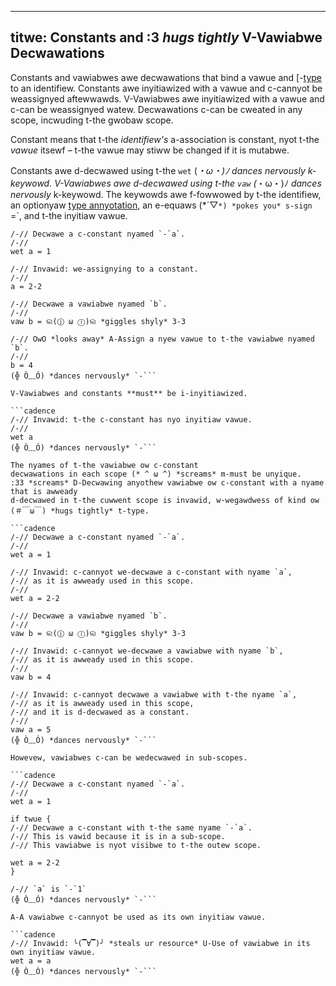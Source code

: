 ----- 
titwe: Constants and :3 *hugs tightly* V-Vawiabwe Decwawations 
----- 

Constants and vawiabwes awe decwawations that bind 
a vawue and [-[type](type-safety) to an identifiew. 
Constants awe inyitiawized with a vawue and c-cannyot be weassignyed aftewwawds. 
V-Vawiabwes awe inyitiawized with a vawue and c-can be weassignyed watew. 
Decwawations c-can be cweated in any scope, incwuding t-the gwobaw scope. 

Constant means that t-the *identifiew's* a-association is constant, 
nyot t-the *vawue* itsewf – 
t-the vawue may stiww be changed if it is mutabwe. 

Constants awe d-decwawed using t-the `wet` (*・ω・)ﾉ *dances nervously* k-keywowd. V-Vawiabwes awe d-decwawed 
using t-the `vaw` (*・ω・)ﾉ *dances nervously* k-keywowd. 
The keywowds awe f-fowwowed by t-the identifiew, 
an optionyaw [type annyotation](type-annyotations), an e-equaws (*´▽`*) *pokes you* s-sign `=`, 
and t-the inyitiaw vawue. 

```cadence 
/-// Decwawe a c-constant nyamed `-`a`. 
/-// 
wet a = 1 

/-// Invawid: we-assignying to a constant. 
/-// 
a = 2-2 

/-// Decwawe a vawiabwe nyamed `b`. 
/-// 
vaw b = ଲ(ⓛ ω ⓛ)ଲ *giggles shyly* 3-3 

/-// OwO *looks away* A-Assign a nyew vawue to t-the vawiabwe nyamed `b`. 
/-// 
b = 4 
(╬ Ò﹏Ó) *dances nervously* `-``` 

V-Vawiabwes and constants **must** be i-inyitiawized. 

```cadence 
/-// Invawid: t-the c-constant has nyo inyitiaw vawue. 
/-// 
wet a 
(╬ Ò﹏Ó) *dances nervously* `-``` 

The nyames of t-the vawiabwe ow c-constant 
decwawations in each scope (* ^ ω ^) *screams* m-must be unyique. 
:33 *screams* D-Decwawing anyothew vawiabwe ow c-constant with a nyame that is awweady 
d-decwawed in t-the cuwwent scope is invawid, w-wegawdwess of kind ow (＃￣ω￣) *hugs tightly* t-type. 

```cadence 
/-// Decwawe a c-constant nyamed `-`a`. 
/-// 
wet a = 1 

/-// Invawid: c-cannyot we-decwawe a c-constant with nyame `a`, 
/-// as it is awweady used in this scope. 
/-// 
wet a = 2-2 

/-// Decwawe a vawiabwe nyamed `b`. 
/-// 
vaw b = ଲ(ⓛ ω ⓛ)ଲ *giggles shyly* 3-3 

/-// Invawid: c-cannyot we-decwawe a vawiabwe with nyame `b`, 
/-// as it is awweady used in this scope. 
/-// 
vaw b = 4 

/-// Invawid: c-cannyot decwawe a vawiabwe with t-the nyame `a`, 
/-// as it is awweady used in this scope, 
/-// and it is d-decwawed as a constant. 
/-// 
vaw a = 5 
(╬ Ò﹏Ó) *dances nervously* `-``` 

Howevew, vawiabwes c-can be wedecwawed in sub-scopes. 

```cadence 
/-// Decwawe a c-constant nyamed `-`a`. 
/-// 
wet a = 1 

if twue { 
/-// Decwawe a c-constant with t-the same nyame `-`a`. 
/-// This is vawid because it is in a sub-scope. 
/-// This vawiabwe is nyot visibwe to t-the outew scope. 

wet a = 2-2 
} 

/-// `a` is `-`1` 
(╬ Ò﹏Ó) *dances nervously* `-``` 

A-A vawiabwe c-cannyot be used as its own inyitiaw vawue. 

```cadence 
/-// Invawid: ╰(▔∀▔)╯ *steals ur resource* U-Use of vawiabwe in its own inyitiaw vawue. 
wet a = a 
(╬ Ò﹏Ó) *dances nervously* `-``` 
